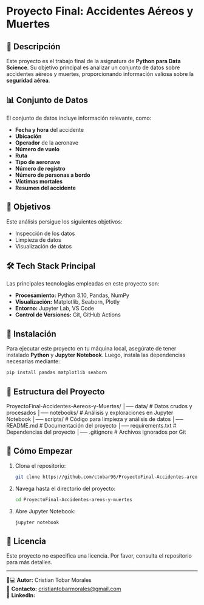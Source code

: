 # Proyecto Final: Accidentes Aéreos y Muertes

## 📌 Descripción
Este proyecto es el trabajo final de la asignatura de **Python para Data Science**. Su objetivo principal es analizar un conjunto de datos sobre accidentes aéreos y muertes, proporcionando información valiosa sobre la **seguridad aérea**.

## 📊 Conjunto de Datos
El conjunto de datos incluye información relevante, como:
- **Fecha y hora** del accidente
- **Ubicación**
- **Operador** de la aeronave
- **Número de vuelo**
- **Ruta**
- **Tipo de aeronave**
- **Número de registro**
- **Número de personas a bordo**
- **Víctimas mortales**
- **Resumen del accidente**

## 🎯 Objetivos
Este análisis persigue los siguientes objetivos:
- Inspección de los datos
- Limpieza de datos
- Visualización de datos

## 🛠️ Tech Stack Principal
Las principales tecnologías empleadas en este proyecto son:
- **Procesamiento:** Python 3.10, Pandas, NumPy
- **Visualización:** Matplotlib, Seaborn, Plotly
- **Entorno:** Jupyter Lab, VS Code
- **Control de Versiones:** Git, GitHub Actions

## 🚀 Instalación
Para ejecutar este proyecto en tu máquina local, asegúrate de tener instalado **Python** y **Jupyter Notebook**. Luego, instala las dependencias necesarias mediante:

   ```bash
   pip install pandas matplotlib seaborn
   ```

## 📂 Estructura del Proyecto
ProyectoFinal-Accidentes-Aereos-y-Muertes/
│── data/                # Datos crudos y procesados
│── notebooks/           # Análisis y exploraciones en Jupyter Notebook
│── scripts/             # Código para limpieza y análisis de datos
│── README.md            # Documentación del proyecto
│── requirements.txt     # Dependencias del proyecto
│── .gitignore           # Archivos ignorados por Git


## 🚀 Cómo Empezar
1. Clona el repositorio:
   ```bash
   git clone https://github.com/ctobar96/ProyectoFinal-Accidentes-areos-y-muertes.git
   ```
2. Navega hasta el directorio del proyecto:
   ```bash
   cd ProyectoFinal-Accidentes-areos-y-muertes
   ```
3. Abre Jupyter Notebook:
   ```bash
   jupyter notebook
   ```

## 📄 Licencia
Este proyecto no especifica una licencia. Por favor, consulta el repositorio para más detalles.

---

👨💻 **Autor:** Cristian Tobar Morales  
📧 **Contacto:** cristiantobarmorales@gmail.com  
🔗 **LinkedIn:** [](https://www.linkedin.com/in/tu-perfil)
